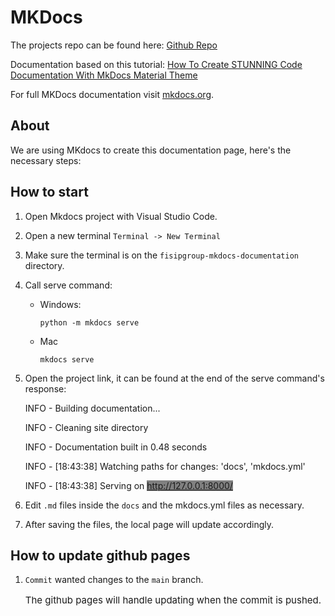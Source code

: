# MKDocs 
The projects repo can be found here: <a href="https://github.com/JoaoSantosFisip/fisipgroup-mkdocs-documentation">Github Repo</a>

Documentation based on this tutorial: [How To Create STUNNING Code Documentation With MkDocs Material Theme](https://www.youtube.com/watch?v=Q-YA_dA8C20)

For full MKDocs documentation visit [mkdocs.org](https://www.mkdocs.org).

## About
We are using MKdocs to create this documentation page, here's the necessary steps:

## How to start
1. Open Mkdocs project with Visual Studio Code.
2. Open a new terminal `Terminal -> New Terminal`
3. Make sure the terminal is on the `fisipgroup-mkdocs-documentation` directory.
4. Call serve command:
    - Windows: 
        <pre><code>python -m mkdocs serve</code></pre>
    - Mac
        <pre><code>mkdocs serve</code></pre>
5. Open the project link, it can be found at the end of the serve command's response:

    INFO    -  Building documentation...

    INFO    -  Cleaning site directory

    INFO    -  Documentation built in 0.48 seconds

    INFO    -  [18:43:38] Watching paths for changes: 'docs', 'mkdocs.yml'

    INFO    -  [18:43:38] Serving on <tagname style="background-color:grey;">http://127.0.0.1:8000/</tagname>


6. Edit `.md` files inside the `docs` and the mkdocs.yml files as necessary.
7. After saving the files, the local page will update accordingly.

## How to update github pages
1. `Commit` wanted changes to the `main` branch. 
    <p style = "font-size:15px;"> The github pages will handle updating when the commit is pushed.</p>